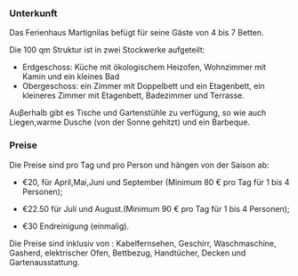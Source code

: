 ### Unterkunft

Das Ferienhaus Martignilas befügt für seine Gäste von 4 bis 7 Betten.

Die 100 qm Struktur ist in zwei Stockwerke aufgeteilt:

* Erdgeschoss: Küche mit ökologischem Heizofen, Wohnzimmer mit Kamin und ein kleines Bad
* Obergeschoss: ein Zimmer mit Doppelbett und ein Etagenbett, ein kleineres Zimmer mit Etagenbett, Badezimmer und Terrasse.

Auβerhalb gibt es Tische und Gartenstühle zu verfügung, so wie auch Liegen,warme Dusche (von der Sonne gehitzt) und ein Barbeque.

### Preise

Die Preise sind pro Tag und pro Person und hängen von der Saison ab:

* €20, für April,Mai,Juni und September (Minimum 80 € pro Tag für 1 bis 4 Personen);
* €22.50 für Juli und August.(Minimum 90 € pro Tag für 1 bis 4 Personen);

* €30 Endreinigung (einmalig).

Die Preise sind inklusiv von : Kabelfernsehen, Geschirr, Waschmaschine, Gasherd, elektrischer Ofen, Bettbezug, Handtücher, Decken und Gartenausstattung.
